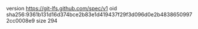 version https://git-lfs.github.com/spec/v1
oid sha256:9361b131d16d374bce2b83e1d419437f29f3d096d0e2b48386509972cc0008e9
size 294
